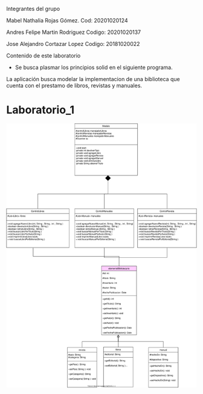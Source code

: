 Integrantes del grupo

Mabel Nathalia Rojas Gómez.     Cod:    20201020124 

Andres Felipe Martin Rodriguez  Codigo: 20201020137 

Jose Alejandro Cortazar Lopez   Codigo: 20181020022 

Contenido de este laboratorio

+ Se busca plasmar los principios solid en el siguiente programa.

La aplicación busca modelar la implementacion de una biblioteca que cuenta con el prestamo de libros, revistas y manuales.
 



# Laboratorio_1
![](DiegramaLibreria.svg?display=inline-block) 
